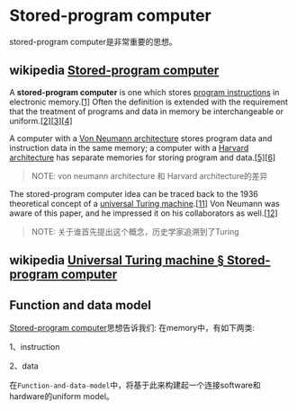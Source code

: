 # Stored-program computer

stored-program computer是非常重要的思想。



## wikipedia [Stored-program computer](https://en.wikipedia.org/wiki/Stored-program_computer)

A **stored-program computer** is one which stores [program instructions](https://infogalactic.com/info/Instruction_(computer_science)) in electronic memory.[[1\]](https://infogalactic.com/info/Stored-program_computer#cite_note-1) Often the definition is extended with the requirement that the treatment of programs and data in memory be interchangeable or uniform.[[2\]](https://infogalactic.com/info/Stored-program_computer#cite_note-GilreathLaplante2003-2)[[3\]](https://infogalactic.com/info/Stored-program_computer#cite_note-Reilly2003-3)[[4\]](https://infogalactic.com/info/Stored-program_computer#cite_note-POCA-4)

A computer with a [Von Neumann architecture](https://infogalactic.com/info/Von_Neumann_architecture) stores program data and instruction data in the same memory; a computer with a [Harvard architecture](https://infogalactic.com/info/Harvard_architecture) has separate memories for storing program and data.[[5\]](https://infogalactic.com/info/Stored-program_computer#cite_note-Page2009-5)[[6\]](https://infogalactic.com/info/Stored-program_computer#cite_note-Balch2003-6)

> NOTE: von neumann architecture 和 Harvard architecture的差异



The stored-program computer idea can be traced back to the 1936 theoretical concept of a [universal Turing machine](https://infogalactic.com/info/Universal_Turing_machine).[[11\]](https://infogalactic.com/info/Stored-program_computer#cite_note-Copeland2006-11) Von Neumann was aware of this paper, and he impressed it on his collaborators as well.[[12\]](https://infogalactic.com/info/Stored-program_computer#cite_note-Teuscher2004-12)

> NOTE: 关于谁首先提出这个概念，历史学家追溯到了Turing



## wikipedia [Universal Turing machine § Stored-program computer](https://en.wikipedia.org/wiki/Universal_Turing_machine#Stored-program_computer) 



## Function and data model

[Stored-program computer](https://en.wikipedia.org/wiki/Stored-program_computer)思想告诉我们: 在memory中，有如下两类:

1、instruction

2、data

在`Function-and-data-model`中，将基于此来构建起一个连接software和hardware的uniform model。

